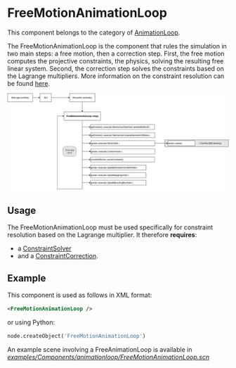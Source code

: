 FreeMotionAnimationLoop
=======================

This component belongs to the category of [AnimationLoop](https://www.sofa-framework.org/community/doc/main-principles/animation-loop/).

The FreeMotionAnimationLoop is the component that rules the simulation in two main steps: a free motion, then a correction step. First, the free motion computes the projective constraints, the physics, solving the resulting free linear system. Second, the correction step solves the constraints based on the Lagrange multipliers. More information on the constraint resolution can be found [here](https://www.sofa-framework.org/community/doc/main-principles/constraints/lagrange-constraint/).

<a href="https://github.com/sofa-framework/doc/blob/master/images/animationloop/FreeMotionAnimationLoop.png?raw=true"><img src="https://github.com/sofa-framework/doc/blob/master/images/animationloop/FreeMotionAnimationLoop.png?raw=true" title="Flow diagram for a FreeMotionAnimationLoop"/></a>

Usage
-----

The FreeMotionAnimationLoop must be used specifically for constraint resolution based on the Lagrange multiplier. It therefore **requires**:
- a [ConstraintSolver](https://www.sofa-framework.org/community/doc/main-principles/constraints/lagrange-constraint/#constraintsolver-in-sofa)
- and a [ConstraintCorrection](https://www.sofa-framework.org/community/doc/main-principles/constraints/lagrange-constraint/#constraintcorrection).


Example
-------

This component is used as follows in XML format:

``` xml
<FreeMotionAnimationLoop />
```

or using Python:

``` python
node.createObject('FreeMotionAnimationLoop')
```

An example scene involving a FreeAnimationLoop is available in [*examples/Components/animationloop/FreeMotionAnimationLoop.scn*](https://github.com/sofa-framework/sofa/blob/master/examples/Components/animationloop/FreeMotionAnimationLoop.scn)